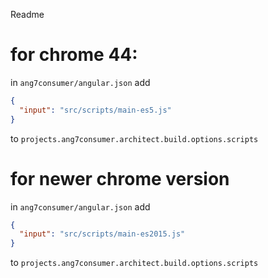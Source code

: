 Readme


# for chrome 44:
in `ang7consumer/angular.json` add
```json
{
  "input": "src/scripts/main-es5.js"
}
```
to `projects.ang7consumer.architect.build.options.scripts`

# for newer chrome version
in `ang7consumer/angular.json` add
```json
{
  "input": "src/scripts/main-es2015.js"
}
```
to `projects.ang7consumer.architect.build.options.scripts`

